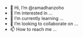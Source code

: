 - 👋 Hi, I’m @ramadhanzoho
- 👀 I’m interested in ...
- 🌱 I’m currently learning ...
- 💞️ I’m looking to collaborate on ...
- 📫 How to reach me ...

<!---
ramadhanzoho/ramadhanzoho is a ✨ special ✨ repository because its `README.md` (this file) appears on your GitHub profile.
You can click the Preview link to take a look at your changes.
--->
